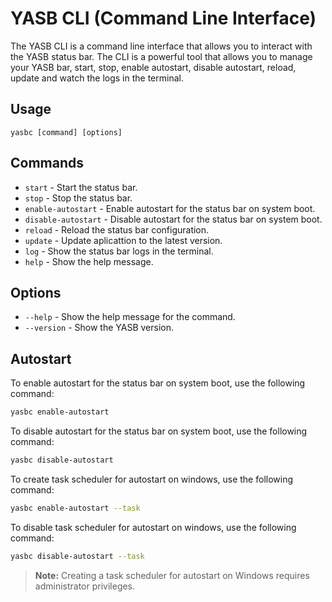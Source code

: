 # YASB CLI (Command Line Interface)

The YASB CLI is a command line interface that allows you to interact with the YASB status bar. The CLI is a powerful tool that allows you to manage your YASB bar, start, stop, enable autostart, disable autostart, reload, update and watch the logs in the terminal.

## Usage
`yasbc [command] [options]`

## Commands
- `start` - Start the status bar.
- `stop` - Stop the status bar.
- `enable-autostart` - Enable autostart for the status bar on system boot.
- `disable-autostart` - Disable autostart for the status bar on system boot.
- `reload` - Reload the status bar configuration.
- `update` - Update aplicattion to the latest version.
- `log` - Show the status bar logs in the terminal.
- `help` - Show the help message.

## Options
- `--help` - Show the help message for the command.
- `--version` - Show the YASB version.

## Autostart

To enable autostart for the status bar on system boot, use the following command:
```bash
yasbc enable-autostart
```
To disable autostart for the status bar on system boot, use the following command:
```bash
yasbc disable-autostart
```
To create task scheduler for autostart on windows, use the following command:
```bash
yasbc enable-autostart --task
```

To disable task scheduler for autostart on windows, use the following command:
```bash
yasbc disable-autostart --task
```
> **Note:**
> Creating a task scheduler for autostart on Windows requires administrator privileges.
